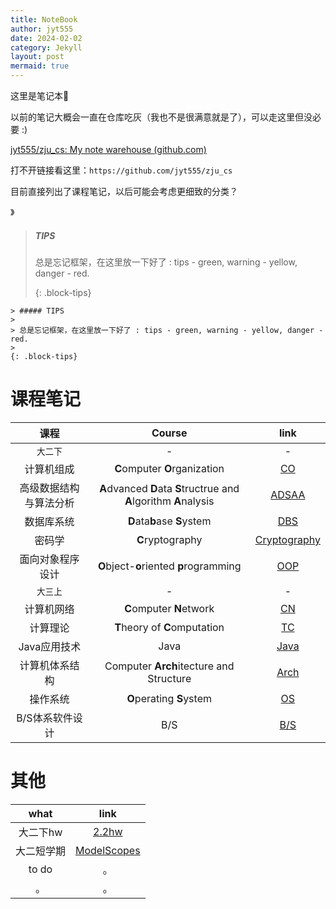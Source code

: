 ```yaml
---
title: NoteBook
author: jyt555
date: 2024-02-02
category: Jekyll
layout: post
mermaid: true
---
```


这里是笔记本:book:

以前的笔记大概会一直在仓库吃灰（我也不是很满意就是了），可以走这里但没必要 :) 

[jyt555/zju_cs: My note warehouse (github.com)](https://github.com/jyt555/zju_cs)

打不开链接看这里：`https://github.com/jyt555/zju_cs`

目前直接列出了课程笔记，以后可能会考虑更细致的分类？

》

> ##### TIPS
>
> 总是忘记框架，在这里放一下好了 : tips - green, warning - yellow, danger - red.
>
> {: .block-tips}

```
> ##### TIPS
> 
> 总是忘记框架，在这里放一下好了 : tips - green, warning - yellow, danger - red.
> 
{: .block-tips}
```



# 课程笔记

|          课程          |                            Course                            |                             link                             |
| :--------------------: | :----------------------------------------------------------: | :----------------------------------------------------------: |
|        `大二下`        |                              -                               |                              -                               |
|       计算机组成       |                **C**omputer **O**rganization                 | [CO](https://jyt555.github.io/pages/notebook/2024-02-04-co.html) |
| 高级数据结构与算法分析 | **A**dvanced **D**ata **S**tructrue and **A**lgorithm **A**nalysis | [ADSAA](https://jyt555.github.io/pages/notebook/2024-02-04-adsaa.html) |
|       数据库系统       |                 **D**ata**b**ase **S**ystem                  | [DBS](https://jyt555.github.io/pages/notebook/2024-02-04-dbs.html) |
|         密码学         |                       **C**ryptography                       | [Cryptography](https://jyt555.github.io/pages/notebook/2024-02-04-cryptography.html) |
|    面向对象程序设计    |           **O**bject-**o**riented **p**rogramming            | [OOP](https://jyt555.github.io/pages/notebook/2024-02-04-oop.html) |
|        `大三上`        |                              -                               |                              -                               |
|       计算机网络       |                   **C**omputer **N**etwork                   | [CN](https://jyt555.github.io/pages/notebook/2024-09-09-CN.html) |
|        计算理论        |                **T**heory of **C**omputation                 | [TC](https://jyt555.github.io/pages/notebook/2024-09-09-TC.html) |
|      Java应用技术      |                             Java                             | [Java](https://jyt555.github.io/pages/notebook/2024-09-10-Java.html) |
|     计算机体系结构     |           Computer **Arch**itecture and Structure            | [Arch](https://jyt555.github.io/pages/notebook/2024-09-11-Arch.html) |
|        操作系统        |                   **O**perating **S**ystem                   | [OS](https://jyt555.github.io/pages/notebook/2024-09-11-OS.html) |
|    B/S体系软件设计     |                             B/S                              | [B/S](https://jyt555.github.io/pages/notebook/2024-09-13-BS.html) |



# 其他

|    what    |                             link                             |
| :--------: | :----------------------------------------------------------: |
|  大二下hw  | [2.2hw](https://jyt555.github.io/pages/notebook/2024-05-10-hw.html) |
| 大二短学期 | [ModelScopes](https://jyt555.github.io/pages/notebook/2024-08-26-ms.html) |
|   to do    |                              。                              |
|     。     |                              。                              |